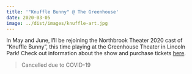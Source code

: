 ```yaml
---
title: '"Knuffle Bunny" @ The Greenhouse'
date: 2020-03-05
image: ../dist/images/knuffle-art.jpg
---
```


In May and June, I’ll be rejoining the Northbrook Theater 2020 cast of “Knuffle Bunny”, this time playing at the Greenhouse Theater in Lincoln Park! Check out information about the show and purchase tickets [here](https://www.greenhousetheater.org/youngpeoplestheatreofchicago).

> Cancelled due to COVID-19
